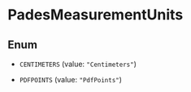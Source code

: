 

# PadesMeasurementUnits

## Enum


* `CENTIMETERS` (value: `"Centimeters"`)

* `PDFPOINTS` (value: `"PdfPoints"`)



